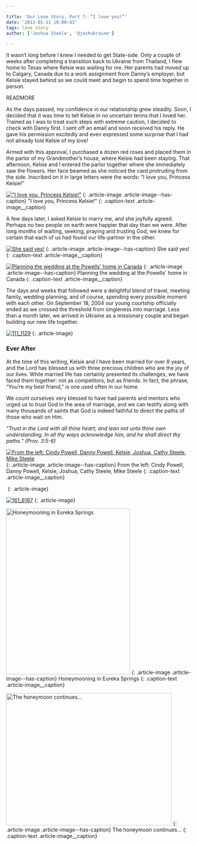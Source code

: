 ```yaml
---

title: 'Our Love Story, Part 7: “I love you!”'
date: '2013-01-11 10:00:43'
tags: love story
author: ['Joshua Steele', '@joshukraine']

---
```


It wasn’t long before I knew I needed to get State-side. Only a couple of weeks after completing a transition back to Ukraine from Thailand, I flew home to Texas where Kelsie was waiting for me. Her parents had moved up to Calgary, Canada due to a work assignment from Danny’s employer, but Kelsie stayed behind so we could meet and begin to spend time together in person.

READMORE

As the days passed, my confidence in our relationship grew steadily. Soon, I decided that it was time to tell Kelsie in no uncertain terms that I loved her. Trained as I was to treat such steps with extreme caution, I decided to check with Danny first. I sent off an email and soon received his reply. He gave his permission excitedly and even expressed some surprise that I had not already told Kelsie of my love!

Armed with this approval, I purchased a dozen red roses and placed them in the parlor of my Grandmother’s house, where Kelsie had been staying. That afternoon, Kelsie and I entered the parlor together where she immediately saw the flowers. Her face beamed as she noticed the card protruding from the side. Inscribed on it in large letters were the words: “I love you, Princess Kelsie!”

<a href="https://s3.amazonaws.com/content.ofreport.com/2013/01/111_1124.jpg"><img class="size-medium wp-image-1712" alt="&quot;I love you, Princess Kelsie!&quot;" src="https://s3.amazonaws.com/content.ofreport.com/2013/01/111_1124-450x337.jpg" /></a>
{: .article-image .article-image--has-caption}
"I love you, Princess Kelsie!"
{: .caption-text .article-image__caption}

A few days later, I asked Kelsie to marry me, and she joyfully agreed. Perhaps no two people on earth were happier that day than we were. After long months of waiting, seeking, praying and trusting God, we knew for certain that each of us had found our life-partner in the other.

<a href="https://s3.amazonaws.com/content.ofreport.com/2013/01/111_1179.jpg"><img class="size-medium wp-image-1719" alt="She said yes!" src="https://s3.amazonaws.com/content.ofreport.com/2013/01/111_1179-337x450.jpg" /></a>
{: .article-image .article-image--has-caption}
She said yes!
{: .caption-text .article-image__caption}

<a href="https://s3.amazonaws.com/content.ofreport.com/2013/01/IMG_1235.jpg"><img class="size-medium wp-image-1714" alt="Planning the wedding at the Powells' home in Canada" src="https://s3.amazonaws.com/content.ofreport.com/2013/01/IMG_1235-450x337.jpg" /></a>
{: .article-image .article-image--has-caption}
Planning the wedding at the Powells' home in Canada
{: .caption-text .article-image__caption}

The days and weeks that followed were a delightful blend of travel, meeting family, wedding planning, and of course, spending every possible moment with each other. On September 18, 2004 our young courtship officially ended as we crossed the threshold from singleness into marriage. Less than a month later, we arrived in Ukraine as a missionary couple and began building our new life together.

<a href="https://s3.amazonaws.com/content.ofreport.com/2013/01/111_1129.jpg"><img class="aligncenter size-medium wp-image-1717" alt="111_1129" src="https://s3.amazonaws.com/content.ofreport.com/2013/01/111_1129-450x337.jpg" /></a>
{: .article-image}

### Ever After

At the time of this writing, Kelsie and I have been married for over 8 years, and the Lord has blessed us with three precious children who are the joy of our lives. While married life has certainly presented its challenges, we have faced them together: not as competitors, but as friends. In fact, the phrase, “You’re my best friend,” is one used often in our home.

We count ourselves very blessed to have had parents and mentors who urged us to trust God in the area of marriage, and we can testify along with many thousands of saints that God is indeed faithful to direct the paths of those who wait on Him.

*“Trust in the Lord with all thine heart; and lean not unto thine own understanding. In all thy ways acknowledge him, and he shall direct thy paths.”*
*(Prov. 3:5-6)*

<a href="https://s3.amazonaws.com/content.ofreport.com/2013/01/157_5780.jpg"><img class="size-medium wp-image-1721" alt="From the left: Cindy Powell, Danny Powell, Kelsie, Joshua, Cathy Steele, Mike Steele" src="https://s3.amazonaws.com/content.ofreport.com/2013/01/157_5780-450x298.jpg" /></a>
{: .article-image .article-image--has-caption}
From the left: Cindy Powell, Danny Powell, Kelsie, Joshua, Cathy Steele, Mike Steele
{: .caption-text .article-image__caption}

<a href="https://s3.amazonaws.com/content.ofreport.com/2013/01/160_6056A.jpg"><img class="aligncenter size-medium wp-image-1722" alt="" src="https://s3.amazonaws.com/content.ofreport.com/2013/01/160_6056A-450x298.jpg" /></a>
{: .article-image}

<a href="https://s3.amazonaws.com/content.ofreport.com/2013/01/161_6167.jpg"><img class="aligncenter size-medium wp-image-1723" alt="161_6167" src="https://s3.amazonaws.com/content.ofreport.com/2013/01/161_6167-298x450.jpg" /></a>
{: .article-image}


<a href="https://s3.amazonaws.com/content.ofreport.com/2013/01/IMG_1512.jpg"><img class="size-medium wp-image-1724" alt="Honeymooning in Eureka Springs" src="https://s3.amazonaws.com/content.ofreport.com/2013/01/IMG_1512-337x450.jpg" width="337" height="450" /></a>
{: .article-image .article-image--has-caption}
Honeymooning in Eureka Springs
{: .caption-text .article-image__caption}

<a href="https://s3.amazonaws.com/content.ofreport.com/2013/01/IMG_5706-8X10.jpg"><img class="size-medium wp-image-1727" alt="The honeymoon continues..." src="https://s3.amazonaws.com/content.ofreport.com/2013/01/IMG_5706-8X10-450x359.jpg" width="450" height="359" /></a>
{: .article-image .article-image--has-caption}
The honeymoon continues...
{: .caption-text .article-image__caption}
